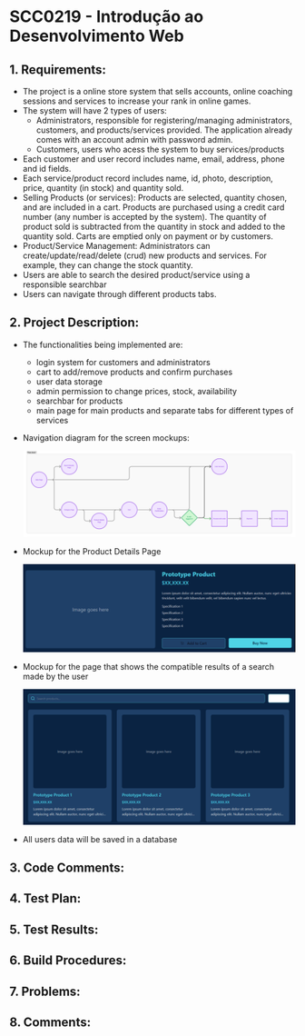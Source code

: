 # SCC0219 - Introdução ao Desenvolvimento Web <br/>

## 1. Requirements:
  * The project is a online store system that sells accounts, online coaching sessions and services to increase your rank in online games.
  * The system will have 2 types of users:
      - Administrators, responsible for registering/managing administrators, customers, and products/services provided. The application already comes with an account admin            with password admin.
      - Customers, users who acess the system to buy services/products
  * Each customer and user record includes name, email, address, phone and id fields.
  * Each service/product record includes name, id, photo, description, price, quantity (in stock) and quantity sold.
  * Selling Products (or services): Products are selected, quantity chosen, and are included in a cart. Products are purchased using a credit card number (any number is            accepted by the system). The quantity of product sold is subtracted from the quantity in stock and added to the quantity sold. Carts are emptied only on payment or by          customers.
  * Product/Service Management: Administrators can create/update/read/delete (crud) new products and services. For example, they can change the stock quantity.
  * Users are able to search the desired product/service using a responsible searchbar
  * Users can navigate through different products tabs.

## 2. Project Description:
  * The functionalities being implemented are:
     - login system for customers and administrators
     - cart to add/remove products and confirm purchases
     - user data storage
     - admin permission to change prices, stock, availability
     - searchbar for products
     - main page for main products and separate tabs for different types of services

   * Navigation diagram for the screen mockups:
     <p align="center">
      <img src="naviDiagram.png" alt="Diagram"/>
     </p>

   * Mockup for the Product Details Page
     <p>
      <img src="prodDetails.png" alt="Details"/>
     </p>

   * Mockup for the page that shows the compatible results of a search made by the user
     <p>
      <img src="searchResult.png" alt="Search"/>
     </p>
   * All users data will be saved in a database

## 3. Code Comments:

## 4. Test Plan:

## 5. Test Results:

## 6. Build Procedures:

## 7. Problems:

## 8. Comments:
